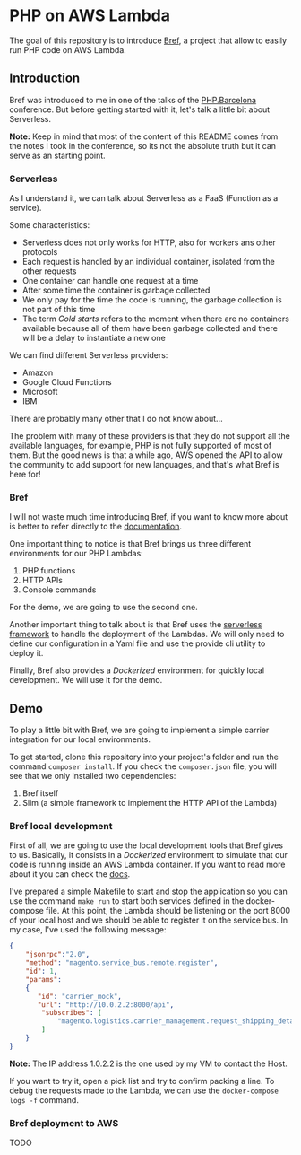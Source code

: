 # PHP on AWS Lambda

The goal of this repository is to introduce [Bref](https://bref.sh/), a project that allow to easily run PHP code on AWS Lambda.

## Introduction

Bref was introduced to me in one of the talks of the [PHP.Barcelona](https://php.barcelona/) conference. But before getting started with it, let's talk a little bit about Serverless.

**Note:** Keep in mind that most of the content of this README comes from the notes I took in the conference, so its not the absolute truth but it can serve as an starting point.

### Serverless

As I understand it, we can talk about Serverless as a FaaS (Function as a service).

Some characteristics:

- Serverless does not only works for HTTP, also for workers ans other protocols
- Each request is handled by an individual container, isolated from the other requests
- One container can handle one request at a time
- After some time the container is garbage collected
- We only pay for the time the code is running, the garbage collection is not part of this time
- The term _Cold starts_ refers to the moment when there are no containers available because all of them have been garbage collected and there will be a delay to instantiate a new one

We can find different Serverless providers:

- Amazon
- Google Cloud Functions
- Microsoft
- IBM

There are probably many other that I do not know about...

The problem with many of these providers is that they do not support all the available languages, for example, PHP is not fully supported of most of them. But the good news is that a while ago, AWS opened the API to allow the community to add support for new languages, and that's what Bref is here for!

### Bref

I will not waste much time introducing Bref, if you want to know more about is better to refer directly to the [documentation](https://bref.sh/docs/).

One important thing to notice is that Bref brings us three different environments for our PHP Lambdas:

1. PHP functions
2. HTTP APIs
3. Console commands

For the demo, we are going to use the second one.

Another important thing to talk about is that Bref uses the [serverless framework](https://serverless.com/) to handle the deployment of the Lambdas. We will only need to define our configuration in a Yaml file and use the provide cli utility to deploy it.

Finally, Bref also provides a _Dockerized_ environment for quickly local development. We will use it for the demo.

## Demo

To play a little bit with Bref, we are going to implement a simple carrier integration for our local environments.

To get started, clone this repository into your project's folder and run the command `composer install`. If you check the `composer.json` file, you will see that we only installed two dependencies:

1. Bref itself
2. Slim (a simple framework to implement the HTTP API of the Lambda)

### Bref local development

First of all, we are going to use the local development tools that Bref gives to us. Basically, it consists in a _Dockerized_ environment to simulate that our code is running inside an AWS Lambda container. If you want to read more about it you can check the [docs](https://bref.sh/docs/local-development.html).

I've prepared a simple Makefile to start and stop the application so you can use the command `make run` to start both services defined in the docker-compose file. At this point, the Lambda should be listening on the port 8000 of your local host and we should be able to register it on the service bus. In my case, I've used the following message:

```json
{
    "jsonrpc":"2.0",
    "method": "magento.service_bus.remote.register",
    "id": 1,
    "params":
    {
       "id": "carrier_mock",
       "url": "http://10.0.2.2:8000/api",
        "subscribes": [
            "magento.logistics.carrier_management.request_shipping_details"
        ]
    }
}
```

**Note:** The IP address 1.0.2.2 is the one used by my VM to contact the Host.

If you want to try it, open a pick list and try to confirm packing a line. To debug the requests made to the Lambda, we can use the `docker-compose logs -f` command.

### Bref deployment to AWS

TODO
